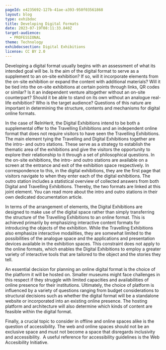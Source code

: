 ```yaml
---
pageId: e4235692-127b-41ae-a393-950f03561868
layout: blog
type: exhibdoc
title: Developing Digital Formats
date: 2023-07-19T08:11:33.840Z
target-audience:
  - PROFESSIONAL
theme: Technology
exhibdocsection: Digital Exhibitions
license: CC BY 2.0
---
```

Developing a digital format usually begins with an assessment of what its intended goal will be. Is the aim of the digital format to serve as a supplement to an on-site exhibition? If so, will it incorporate elements from the on-site exhibition or expand the content with additional materials? Will it be tied into the on-site exhibitions at certain points through links, QR codes or similar? Is it an independent venture altogether without an on-site counterpart? Should it be able to stand on its own without an analogue real-life exhibition? Who is the target audience? Questions of this nature are important in determining the structure, contents and mechanisms for digital online formats. 

In the case of ReInHerit, the Digital Exhibitions intend to be both a supplemental offer to the Travelling Exhibitions and an independent online format that does not require visitors to have seen the Travelling Exhibitions. The main element tying the Travelling and Digital Exhibitions together are the intro- and outro stations. These serve as a strategy to establish the thematic area of the exhibitions and give the visitors the opportunity to explore their relationship to it through a set of philosophical questions. In the on-site exhibitions, the intro- and outro stations are available on a screen at the entrance and exit of the exhibition space respectively. In correspondence to this, in the digital exhibitions, they are the first page that visitors navigate to when they enter each of the digital exhibitions. The outro station includes a statistical overview of collected answers from both Digital and Travelling Exhibitions. Thereby, the two formats are linked at this joint element. You can read more about the intro and outro stations in their own dedicated documentation article.

In terms of the arrangement of elements, the Digital Exhibitions are designed to make use of the digital space rather than simply transferring the structure of the Travelling Exhibitions to an online format. This is achieved primarily by emphasizing interactive content formats for introducing the objects of the exhibition. While the Travelling Exhibitions also emphasize interactive modalities, they are somewhat limited to the possibilities of the analogue space and the applications and presentation devices available in the exhibition spaces. This constraint does not apply to the online formats, which enables the Digital Exhibitions to employ a greater variety of interactive tools that are tailored to the object and the stories they tell. 

An essential decision for planning an online digital format is the choice of the platform it will be hosted on. Smaller museums might face challenges in this respect if they struggle with limited capacities and availabilities of online presence for their institutions. Ultimately, the choice of platform is influenced by a variety of questions ranging from budget considerations to structural decisions such as whether the digital format will be a standalone website or incorporated into an existing online presence. The hosting platform and architecture will also determine which kinds of content are feasible within the digital format.

Finally, a crucial topic to consider in offline and online spaces alike is the question of accessibility. The web and online spaces should not be an exclusive space and must not become a space that disregards inclusivity and accessibility.  A useful reference for accessibility guidelines is the Web Accesibility Initiative.